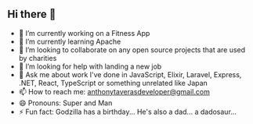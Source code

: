 ## Hi there 👋

- 🔭 I’m currently working on a Fitness App
- 🌱 I’m currently learning Apache
- 👯 I’m looking to collaborate on any open source projects that are used by charities
- 🤔 I’m looking for help with landing a new job
- 💬 Ask me about work I've done in JavaScript, Elixir, Laravel, Express, .NET, React, TypeScript or something unrelated like Japan
- 📫 How to reach me: anthonytaverasdeveloper@gmail.com
- 😄 Pronouns: Super and Man
- ⚡ Fun fact: Godzilla has a birthday... He's also a dad... a dadosaur...
<!--
**command76/command76** is a ✨ _special_ ✨ repository because its `README.md` (this file) appears on your GitHub profile.

Here are some ideas to get you started:

- 🔭 I’m currently working on ...
- 🌱 I’m currently learning ...
- 👯 I’m looking to collaborate on ...
- 🤔 I’m looking for help with ...
- 💬 Ask me about ...
- 📫 How to reach me: ...
- 😄 Pronouns: ...
- ⚡ Fun fact: ...
-->

